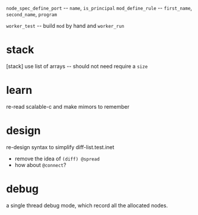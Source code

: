 `node_spec_define_port` -- `name`, `is_principal`
`mod_define_rule` -- `first_name`, `second_name`, `program`

`worker_test` -- build `mod` by hand and `worker_run`

# stack

[stack] use list of arrays -- should not need require a `size`

# learn

re-read scalable-c and make mimors to remember

# design

re-design syntax to simplify diff-list.test.inet

- remove the idea of `(diff) @spread`
- how about `@connect`?

# debug

a single thread debug mode, which record all the allocated nodes.
